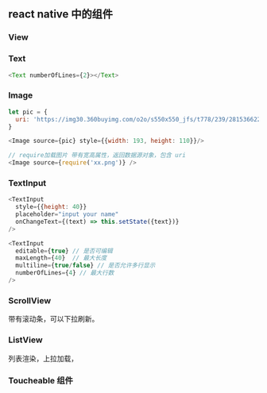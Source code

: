 ## react native 中的组件
### View
### Text
```javascript
<Text numberOfLines={2}></Text>
```
### Image
```javascript
let pic = {
  uri: 'https://img30.360buyimg.com/o2o/s550x550_jfs/t778/239/281536622/380091/e3814007/549bd507Nbf119e44.jpg'
}

<Image source={pic} style={{width: 193, height: 110}}/>

// require加载图片 带有宽高属性，返回数据源对象，包含 uri
<Image source={require('xx.png')} />
```
### TextInput
```javascript
<TextInput
  style={{height: 40}}
  placeholder="input your name"
  onChangeText={(text) => this.setState({text})}
/>

<TextInput
  editable={true} // 是否可编辑
  maxLength={40}  // 最大长度
  multiline={true/false} // 是否允许多行显示
  numberOfLines={4} // 最大行数
/>

```
### ScrollView
带有滚动条，可以下拉刷新。
### ListView
列表渲染，上拉加载，
### Toucheable 组件
### 
